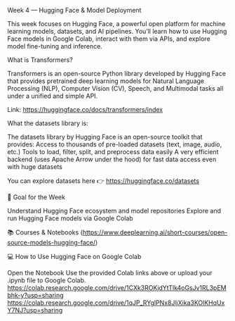 Week 4 — Hugging Face & Model Deployment

This week focuses on Hugging Face, a powerful open platform for machine learning models, datasets, and AI pipelines.
You’ll learn how to use Hugging Face models in Google Colab, interact with them via APIs, and explore model fine-tuning and inference.

What is Transformers?

Transformers is an open-source Python library developed by Hugging Face that provides pretrained deep learning models for Natural Language Processing (NLP), Computer Vision (CV), Speech, and Multimodal tasks all under a unified and simple API.

Link: https://huggingface.co/docs/transformers/index

What the datasets library is:

The datasets library by Hugging Face is an open-source toolkit that provides:
Access to thousands of pre-loaded datasets (text, image, audio, etc.)
Tools to load, filter, split, and preprocess data easily
A very efficient backend (uses Apache Arrow under the hood) for fast data access even with huge datasets

You can explore datasets here 👉 https://huggingface.co/datasets

🎯 Goal for the Week

Understand Hugging Face ecosystem and model repositories
Explore and run Hugging Face models via Google Colab


📚 Courses & Notebooks
(https://www.deeplearning.ai/short-courses/open-source-models-hugging-face/)


💻 How to Use Hugging Face on Google Colab

Open the Notebook
Use the provided Colab links above or upload your .ipynb file to Google Colab.
https://colab.research.google.com/drive/1CXk3ROKjdYtTlk4oGsJv1RL3pEMbhk-y?usp=sharing
https://colab.research.google.com/drive/1qJP_RYglPNx8JljXika3KOlKHqUxY7NJ?usp=sharing




